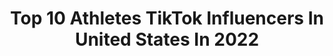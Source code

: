 ---
title: Top 10 Athletes TikTok Influencers In United States In 2022
description: >-
  Find top athletes TikTok influencers in United States in 2022. Most popular hashtags: #fyp #foryou #viral #foryoupage.
platform: TikTok
hits: 822
text_top: Analyze the top-rated TikTok influencers on inBeat.
text_bottom: Our database has 822 TikTok influencers like this in United States for you to work with.
profiles:
  - username: "sadikfitness"
    fullname: >-
      Sadik Hadzovic
    bio: >-
      Athlete
    location: "United States"
    followers: 36600
    engagement: 640
    commentsToLikes: 0.020144
    id: ck9kegkrwysvx0j78zzeuzoaf
    verified: false
    hashtags: "#fitness, #bodybuilding, #sadikhadzovic, #motivation"
  - username: "nasandino"
    fullname: >-
      nasandino
    bio: >-
      Athlete
    location: "United States"
    followers: 7302
    engagement: 868
    commentsToLikes: 0.034122
    id: ckcejgzats9sp0j23f7uqraaa
    verified: false
    hashtags: "#fyp, #foryou, #basketball, #viral"
  - username: "tee_higgins5"
    fullname: >-
      Tee Higgins
    bio: >-
      Athlete
    location: "United States"
    followers: 60200
    engagement: 1170
    commentsToLikes: 0.015078
    id: ck94l48tmxpge0j7838if7uw2
    verified: true
    hashtags: "#foryoupage, #fyp, #foryou, #viral"
  - username: "dylan_lambert"
    fullname: >-
      Dylanlambert
    bio: >-
      Athlete
    location: "United States"
    followers: 17300
    engagement: 763
    commentsToLikes: 0.025142
    id: ckcpf2fk9gkln0j23kglvznrf
    verified: false
    hashtags: "#trackandfield, #foryoupage, #running, #fyp"
  - username: "mouseketeerjonathan"
    fullname: >-
      Jonathan
    bio: >-
      The official account of MouseketeerJonathan. Athlete, Zumba Instructor, Teacher
    location: "United States"
    followers: 294800
    engagement: 1955
    commentsToLikes: 0.028324
    id: ckcpttx2lonxr0j23bwxwpowe
    verified: false
    hashtags: "#duet, #mouseketeerjonathan, #acting, #fyp"
  - username: "neeekaa_"
    fullname: >-
      NEEK MILLY
    bio: >-
      T&F ATHLETE I make custom wigs [ IG @unitsbyneek ] Personal IG @neeekaa_ 💕
    location: "United States"
    followers: 29900
    engagement: 1629
    commentsToLikes: 0.075513
    id: ckbeq6w8c7jgo0j23c3xmg9h7
    verified: false
    hashtags: "#motivationmonday, #fyp, #unitsbyneek, #xyzbca"
  - username: "armon.figs"
    fullname: >-
      Randynyc💫
    bio: >-
      yung_obj13👻 Athlete 📍 nycthelabel 🗽
    location: "United States"
    followers: 2267
    engagement: 2364
    commentsToLikes: 0.134219
    id: ckbw82wpoz1r90j23yost3ai2
    verified: false
    hashtags: "#gardenproject, #stemlife, #10secondsvs, #viral"
  - username: "carli_baldwin"
    fullname: >-
      Carli Baldwin
    bio: >-
      just a D1 athlete who likes baseball my only flex is the MLB & TB follow me
    location: "United States"
    followers: 13300
    engagement: 1262
    commentsToLikes: 0.087821
    id: ckbezscc4l3k60j23f247imh4
    verified: false
    hashtags: "#baseballgirls, #division1athlete, #swimmercheck, #collegeathlete"
  - username: "nutrition.with.derek"
    fullname: >-
      Derek L.  MS RD CSSD
    bio: >-
      Board Certified Sports Dietitian Follow IG for more^ 🌟Become a better athlete⤵️
    location: "United States"
    followers: 64600
    engagement: 1353
    commentsToLikes: 0.045843
    id: ckbf6z6h8wpau0j23521x7e6t
    verified: false
    hashtags: "#sports, #running, #nutrition, #athlete"
  - username: "oscarlynch25"
    fullname: >-
      oscarlynch™️
    bio: >-
      follower of Christ positive vibes athlete
    location: "United States"
    followers: 24100
    engagement: 2150
    commentsToLikes: 0.024879
    id: ckcdym9pggre20j23jhcj1lcg
    verified: false
    hashtags: "#positivevibes, #sharecopylink, #jesus, #church"
---